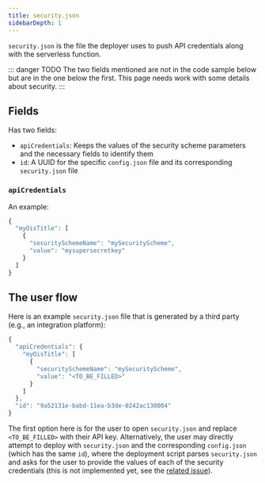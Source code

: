 ```yaml
---
title: security.json
sidebarDepth: 1
---
```


`security.json` is the file the deployer uses to push API credentials along with the serverless function.

::: danger TODO
The two fields mentioned are not in the code sample below but are in the one below the first.
This page needs work with some details about security.
:::

## Fields

Has two fields:

* `apiCredentials`: Keeps the values of the security scheme parameters and the necessary fields to identify them
* `id`: A UUID for the specific `config.json` file and its corresponding `security.json` file

### `apiCredentials`

An example:

```javascript
{
  "myOisTitle": [
    {
      "securitySchemeName": "mySecurityScheme",
      "value": "mysupersecretkey"
    }
  ]
}
```

## The user flow

Here is an example `security.json` file that is generated by a third party \(e.g., an integration platform\):

```javascript
{
  "apiCredentials": {
    "myOisTitle": [
      {
        "securitySchemeName": "mySecurityScheme",
        "value": "<TO_BE_FILLED>"
      }
    ]
  },
  "id": "9a52131e-babd-11ea-b3de-0242ac130004"
}
```

The first option here is for the user to open `security.json` and replace `<TO_BE_FILLED>` with their API key. Alternatively, the user may directly attempt to deploy with `security.json` and the corresponding `config.json` \(which has the same `id`\), where the deployment script parses `security.json` and asks for the user to provide the values of each of the security credentials \(this is not implemented yet, see the [related issue](https://github.com/api3dao/airnode/issues/163)\).
